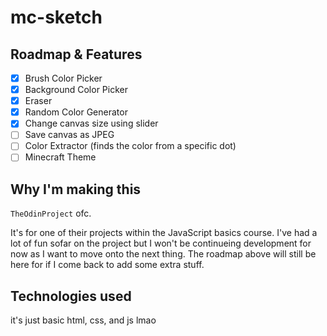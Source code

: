 # mc-sketch
## Roadmap & Features
- [x] Brush Color Picker
- [x] Background Color Picker
- [x] Eraser
- [x] Random Color Generator
- [x] Change canvas size using slider
- [ ] Save canvas as JPEG
- [ ] Color Extractor (finds the color from a specific dot)
- [ ] Minecraft Theme

## Why I'm making this
`TheOdinProject` ofc. 

It's for one of their projects within the JavaScript basics course. I've had a lot of fun sofar on the project but I won't be continueing development for now as I want to move onto the next thing. The roadmap above will still be here for if I come back to add some extra stuff.
## Technologies used
it's just basic html, css, and js lmao
